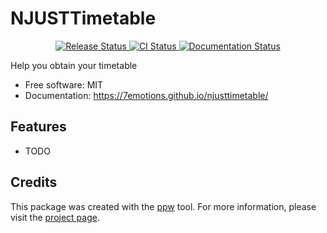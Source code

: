 # NJUSTTimetable


<p align="center">
<a href="https://pypi.python.org/pypi/njusttimetable">
    <img src="https://img.shields.io/pypi/v/njusttimetable.svg"
        alt = "Release Status">
</a>

<a href="https://github.com/7emotions/njusttimetable/actions">
    <img src="https://github.com/7emotions/njusttimetable/actions/workflows/main.yml/badge.svg?branch=release" alt="CI Status">
</a>

<a href="https://7emotions.github.io/njusttimetable/">
    <img src="https://img.shields.io/website/https/7emotions.github.io/njusttimetable/index.html.svg?label=docs&down_message=unavailable&up_message=available" alt="Documentation Status">
</a>

</p>


Help you obtain your timetable


* Free software: MIT
* Documentation: <https://7emotions.github.io/njusttimetable/>


## Features

* TODO

## Credits

This package was created with the [ppw](https://zillionare.github.io/python-project-wizard) tool. For more information, please visit the [project page](https://zillionare.github.io/python-project-wizard/).
